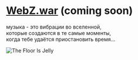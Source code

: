 # [WebZ.war](http://music.disasterpeace.com/album/the-floor-is-jelly-ost) (coming soon)

музыка - это вибрации во вселенной,  
которые создаются в те самые моменты,  
когда тебе удаётся приостановить время...

![The Floor Is Jelly](http://f1.bcbits.com/img/a0002831519_10.jpg)
